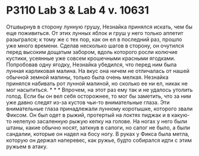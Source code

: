 # P3110 Lab 3 & Lab 4 v. 10631

Отшвырнув в сторону лунную грушу, Незнайка принялся искать, чем бы еще поживиться. От этих лунных яблок и груш у него только аппетит разыгрался; к тому же с тех пор, как он ел в последний раз, прошло уже много времени. Сделав несколько шагов в сторону, он очутился перед высоким дощатым забором, вдоль которого росли колючие кустики, усеянные уже совсем крошечными красными ягодками. Попробовав одну ягодку, Незнайка убедился, что перед ним была лунная карликовая малина. На вкус она ничем не отличалась от нашей обычной земной малины, только была очень мелкая. Незнайка принялся набивать рот лунной малиной, но сколько ее ни ел, никак не мог насытиться. * * * Впрочем, на этот раз ему так и не удалось утолить голод. Если бы он вел себя осторожнее, то мог бы заметить, что за ним уже давно следят из-за кустов чьи-то внимательные глаза. Эти внимательные глаза принадлежали лунному коротышке, которого звали Фиксом. Он был одет в рыжий, протертый на локтях пиджак и в какую-то нелепую засаленную рыжую кепку на голове. На ногах у него были штаны, какие обычно носят, заткнув в сапоги, но сапог не было, а были сандалии, которые он надел на босу ногу. В руках у Фикса была метла, которую он держал наперевес, как ружье, будто собирался идти с этим ружьем в атаку.

